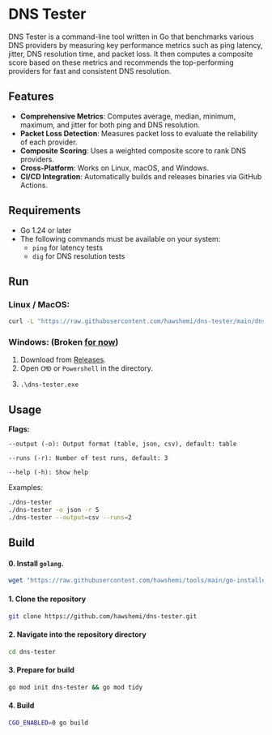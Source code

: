# DNS Tester

DNS Tester is a command-line tool written in Go that benchmarks various DNS providers by measuring key performance metrics such as ping latency, jitter, DNS resolution time, and packet loss. It then computes a composite score based on these metrics and recommends the top-performing providers for fast and consistent DNS resolution.

## Features

- **Comprehensive Metrics**: Computes average, median, minimum, maximum, and jitter for both ping and DNS resolution.
- **Packet Loss Detection**: Measures packet loss to evaluate the reliability of each provider.
- **Composite Scoring**: Uses a weighted composite score to rank DNS providers.
- **Cross-Platform**: Works on Linux, macOS, and Windows.
- **CI/CD Integration**: Automatically builds and releases binaries via GitHub Actions.

## Requirements

- Go 1.24 or later
- The following commands must be available on your system:
  - `ping` for latency tests
  - `dig` for DNS resolution tests

## Run

### Linux / MacOS:
```bash
curl -L "https://raw.githubusercontent.com/hawshemi/dns-tester/main/dns-tester-run.sh" -o dns-tester-run.sh && chmod +x dns-tester-run.sh && bash dns-tester-run.sh
```

### Windows: (Broken [for now](https://github.com/hawshemi/dns-tester/issues/4))

1. Download from [Releases](https://github.com/hawshemi/dns-tester/releases/latest).
2. Open `CMD` or `Powershell` in the directory.
3.
    ```
    .\dns-tester.exe
    ```

    
## Usage

**Flags:**

`--output (-o): Output format (table, json, csv), default: table`

`--runs (-r): Number of test runs, default: 3`

`--help (-h): Show help`

Examples:

```bash
./dns-tester
./dns-tester -o json -r 5
./dns-tester --output=csv --runs=2
```

## Build

#### 0. Install `golang`.
```bash
wget "https://raw.githubusercontent.com/hawshemi/tools/main/go-installer/go-installer.sh" -O go-installer.sh && chmod +x go-installer.sh && bash go-installer.sh
```

#### 1. Clone the repository
```bash
git clone https://github.com/hawshemi/dns-tester.git 
```

#### 2. Navigate into the repository directory
```bash
cd dns-tester
```

#### 3. Prepare for build
```bash
go mod init dns-tester && go mod tidy
```
#### 4. Build
```bash
CGO_ENABLED=0 go build
```
